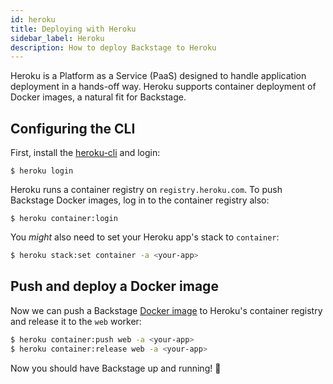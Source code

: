 ```yaml
---
id: heroku
title: Deploying with Heroku
sidebar_label: Heroku
description: How to deploy Backstage to Heroku
---
```


Heroku is a Platform as a Service (PaaS) designed to handle application
deployment in a hands-off way. Heroku supports container deployment of Docker
images, a natural fit for Backstage.

## Configuring the CLI

First, install the
[heroku-cli](https://devcenter.heroku.com/articles/heroku-cli) and login:

```shell
$ heroku login
```

Heroku runs a container registry on `registry.heroku.com`. To push Backstage
Docker images, log in to the container registry also:

```shell
$ heroku container:login
```

You _might_ also need to set your Heroku app's stack to `container`:

```bash
$ heroku stack:set container -a <your-app>
```

## Push and deploy a Docker image

Now we can push a Backstage [Docker image](docker.md) to Heroku's container
registry and release it to the `web` worker:

```bash
$ heroku container:push web -a <your-app>
$ heroku container:release web -a <your-app>
```

Now you should have Backstage up and running! 🎉

